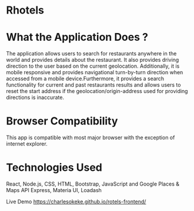 # Rhotels
# What the Application Does ?
The application allows users to search for restaurants anywhere in the world and provides details about the restaurant. It also provides driving direction to the user based on the current geolocation. Additionally, it is mobile responsive and provides navigational turn-by-turn direction when accessed from a mobile device.Furthermore, it provides a search functionality for current and past restaurants results and allows users to reset the start address if the geolocation/origin-address used for providing directions is inaccurate.

# Browser Compatibility
This app is compatible with most major browser with the exception of internet explorer.

# Technologies Used
React, Node.js, CSS, HTML, Bootstrap, JavaScript and Google Places & Maps API Express, Materia UI, Loadash

Live Demo  https://charlesokeke.github.io/rotels-frontend/
